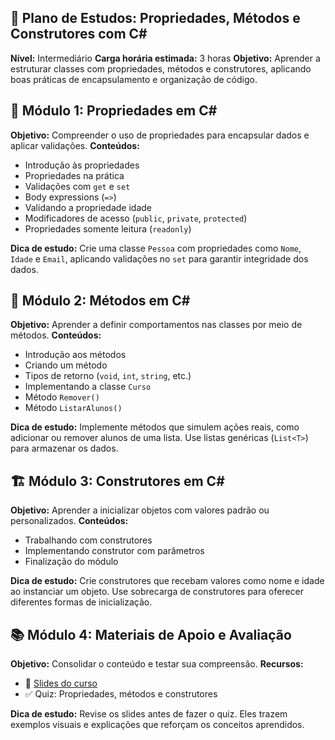 ## 🧠 Plano de Estudos: Propriedades, Métodos e Construtores com C#

**Nível:** Intermediário **Carga horária estimada:** 3 horas **Objetivo:** Aprender a estruturar classes com propriedades, métodos e construtores, aplicando boas práticas de encapsulamento e organização de código.

## 🧱 Módulo 1: Propriedades em C#
**Objetivo:** Compreender o uso de propriedades para encapsular dados e aplicar validações.
**Conteúdos:**
- Introdução às propriedades
- Propriedades na prática
- Validações com `get` e `set`
- Body expressions (`=>`)
- Validando a propriedade idade
- Modificadores de acesso (`public`, `private`, `protected`)
- Propriedades somente leitura (`readonly`)

**Dica de estudo:** Crie uma classe `Pessoa` com propriedades como `Nome`, `Idade` e `Email`, aplicando validações no `set` para garantir integridade dos dados.

## 🧠 Módulo 2: Métodos em C#
**Objetivo:** Aprender a definir comportamentos nas classes por meio de métodos.
**Conteúdos:**
- Introdução aos métodos
- Criando um método
- Tipos de retorno (`void`, `int`, `string`, etc.)
- Implementando a classe `Curso`
- Método `Remover()`
- Método `ListarAlunos()`

**Dica de estudo:** Implemente métodos que simulem ações reais, como adicionar ou remover alunos de uma lista. Use listas genéricas (`List<T>`) para armazenar os dados.

## 🏗️ Módulo 3: Construtores em C#
**Objetivo:** Aprender a inicializar objetos com valores padrão ou personalizados.
**Conteúdos:**
- Trabalhando com construtores
- Implementando construtor com parâmetros
- Finalização do módulo

**Dica de estudo:** Crie construtores que recebam valores como nome e idade ao instanciar um objeto. Use sobrecarga de construtores para oferecer diferentes formas de inicialização.

## 📚 Módulo 4: Materiais de Apoio e Avaliação
**Objetivo:** Consolidar o conteúdo e testar sua compreensão.
**Recursos:**
- 📑 [Slides do curso](https://docs.google.com/presentation/d/1y4K1Yn3_fBPD2E3qfL1tYFYSmXVewcAu/edit?usp=sharing&ouid=105300330738120646134&rtpof=true&sd=true)
- ✅ Quiz: Propriedades, métodos e construtores

**Dica de estudo:** Revise os slides antes de fazer o quiz. Eles trazem exemplos visuais e explicações que reforçam os conceitos aprendidos.

